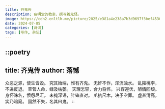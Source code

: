 ```yaml
---
title: 齐鬼传
description: 在明堂的教室，撰写着鬼怪。
image: https://cdn2.enltlh.me/picture/2025/e381a4e238a7b3d9697f3bef45300847.avif
date: 2024-07-05
categories: [诗词]
tags: [写作, 杂记]
---
```


::poetry
---
title: 齐鬼传
author: 落憾
---
众恶之源，使生皆毁。
究其始端，惟有齐鬼。
无奸不作，浑流浊水。
乱摧桃李，不进反退。
草菅人命，绿及枯萎。
天理怎容，合力将悴。
兴容迎优，陋情回颓。
身怀诛名，愤怨尽汇。
未掩深语，针锋直对。
爪执尺木，决予空罪。
虚甚清高，实乃暗窥。
固然不失，名其曰鬼。
::